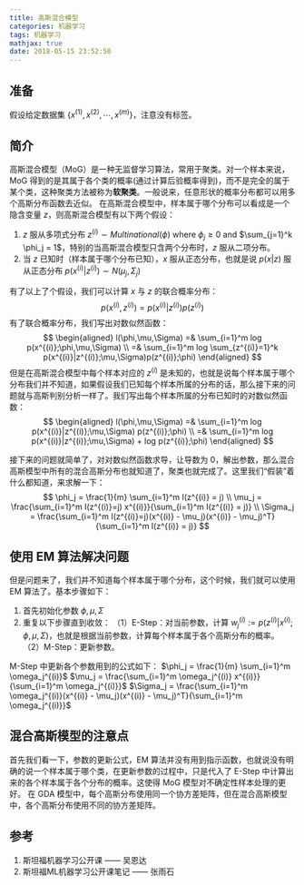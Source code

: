 ```yaml
---
title: 高斯混合模型
categories: 机器学习
tags: 机器学习
mathjax: true
date: 2018-05-15 23:52:50
---
```


## 准备
假设给定数据集 $\{x^{(1)}, x^{(2)}, \cdots, x^{(m)}\}$，注意没有标签。

## 简介
高斯混合模型（MoG）是一种无监督学习算法，常用于聚类。对一个样本来说，MoG 得到的是其属于各个类的概率(通过计算后验概率得到)，而不是完全的属于某个类，这种聚类方法被称为**软聚类**。一般说来，任意形状的概率分布都可以用多个高斯分布函数去近似。
在高斯混合模型中，样本属于哪个分布可以看成是一个隐含变量 $z$，则高斯混合模型有以下两个假设：
1. $z$ 服从多项式分布 $z^{(i)} \sim Multinational(\phi)$ where $\phi_j \geq 0$ and $\sum_{j=1}^k \phi_j = 1$，特别的当高斯混合模型只含两个分布时，$z$ 服从二项分布。
2. 当 $z$ 已知时（样本属于哪个分布已知），$x$ 服从正态分布，也就是说 $p(x|z)$ 服从正态分布 $p(x^{(i)} | z^{(i)}) \sim N(\mu_j,\Sigma_j)$

有了以上了个假设，我们可以计算 $x$ 与 $z$ 的联合概率分布：
$$
p(x^{(i)}, z^{(i)}) = p(x^{(i)} | z^{(i)}) p(z^{(i)})
$$
有了联合概率分布，我们写出对数似然函数：
$$
\begin{aligned}
l(\phi,\mu,\Sigma) =& \sum_{i=1}^m log p(x^{(i)};\phi,\mu,\Sigma) \\
=& \sum_{i=1}^m log \sum_{z^{(i)}=1}^k p(x^{(i)}|z^{(i)};\mu,\Sigma)p(z^{(i)};\phi)
\end{aligned}
$$
但是在高斯混合模型中每个样本对应的 $z^{(i)}$ 是未知的，也就是说每个样本属于哪个分布我们并不知道，如果假设我们已知每个样本所属的分布的话，那么接下来的问题就与高斯判别分析一样了。我们写出每个样本所属的分布已知时的对数似然函数：
$$
\begin{aligned}
l(\phi,\mu,\Sigma) =& \sum_{i=1}^m log p(x^{(i)}|z^{(i)};\mu,\Sigma) p(z^{(i)};\phi) \\
=& \sum_{i=1}^m log p(x^{(i)}|z^{(i)};\mu,\Sigma) + log p(z^{(i)};\phi)
\end{aligned}
$$

接下来的问题就简单了，对对数似然函数求导，让导数为 0，解出参数，那么混合高斯模型中所有的混合高斯分布也就知道了，聚类也就完成了。这里我们“假装”着什么都知道，来求解一下：
$$
\phi_j = \frac{1}{m} \sum_{i=1}^m I(z^{(i)} = j) \\
\mu_j = \frac{\sum_{i=1}^m I(z^{(i)}=j) x^{(i)}}{\sum_{i=1}^m I(z^{(i)} = j)} \\
\Sigma_j = \frac{\sum_{i=1}^m I(z^{(i)}=j)(x^{(i)} - \mu_j)(x^{(i)} - \mu_j)^T}{\sum_{i=1}^m I(z^{(i)} = j)} 
$$

## 使用 EM 算法解决问题
但是问题来了，我们并不知道每个样本属于哪个分布，这个时候，我们就可以使用 EM 算法了。基本步骤如下：
1. 首先初始化参数 $\phi,\mu,\Sigma$
2. 重复以下步骤直到收敛：
    （1）E-Step：对当前参数，计算 $w_j^{(i)} := p(z^{(i)}|x^{(i)}; \phi,\mu,\Sigma)$，也就是根据当前参数，计算每个样本属于各个高斯分布的概率。
    （2）M-Step：更新参数。

M-Step 中更新各个参数用到的公式如下：
$\phi_j = \frac{1}{m} \sum_{i=1}^m \omega_j^{(i)}$
$\mu_j = \frac{\sum_{i=1}^m  \omega_j^{(i)} x^{(i)}}{\sum_{i=1}^m  \omega_j^{(i)}}$
$\Sigma_j = \frac{\sum_{i=1}^m  \omega_j^{(i)}(x^{(i)} - \mu_j)(x^{(i)} - \mu_j)^T}{\sum_{i=1}^m  \omega_j^{(i)}}$

## 混合高斯模型的注意点
首先我们看一下，参数的更新公式，EM 算法并没有用到指示函数，也就说没有明确的说一个样本属于哪个类，在更新参数的过程中，只是代入了 E-Step 中计算出来的各个样本属于各个分布的概率。这使得 MoG 模型对不确定性样本处理的更好。
在 GDA 模型中，每个高斯分布使用同一个协方差矩阵，但在混合高斯模型中，各个高斯分布使用不同的协方差矩阵。

## 参考
1. 斯坦福机器学习公开课 —— 吴恩达
2. 斯坦福ML机器学习公开课笔记 —— 张雨石

